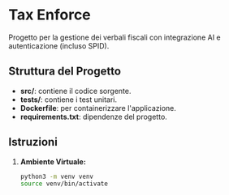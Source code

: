 # Tax Enforce

Progetto per la gestione dei verbali fiscali con integrazione AI e autenticazione (incluso SPID).

## Struttura del Progetto

- **src/**: contiene il codice sorgente.
- **tests/**: contiene i test unitari.
- **Dockerfile**: per containerizzare l'applicazione.
- **requirements.txt**: dipendenze del progetto.

## Istruzioni

1. **Ambiente Virtuale:**
   ```bash
   python3 -m venv venv
   source venv/bin/activate

